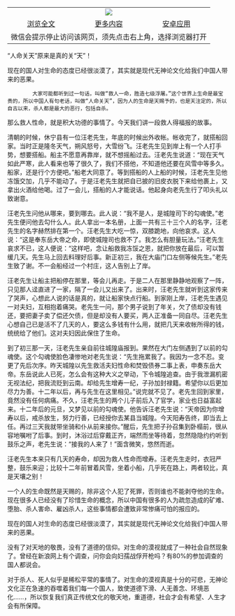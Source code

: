 

<table>
  <tr>
    <td align="center" colspan="3">
      <a href="https://github.com/ogate/ogate/blob/master/README.md"><img src="https://cloud.githubusercontent.com/assets/11880933/13434984/f430fae2-e012-11e5-814f-c2df1e82b247.jpg"/></a>
    </td>
  </tr>
  <tr>
    <td align="center">
      <a href="https://s3.ap-south-1.amazonaws.com/ogatem/oGate.htm?c816353&from=oNote">浏览全文</a>
    </td>
    <td align="center">
      <a href="https://s3.ap-south-1.amazonaws.com/ogatem/oGate.htm?from=oNote">更多内容</a>
    </td>
    <td align="center">
      <a href="https://raw.githubusercontent.com/ogate/up/master/ogate.apk">安卓应用</a>
    </td>
  </tr>
  <tr>
    <td align="center" colspan="3">
      微信会提示停止访问该网页，须先点击右上角，选择浏览器打开
    </td>
  </tr>
</table>    


“人命关天”原来是真的关“天”！


现在的国人对生命的态度已经很淡漠了，其实就是现代无神论文化给我们中国人带来的恶果。
    
            
            大家可能都听到过一句话，叫做“救人一命，胜造七级浮屠。”这个世界上生命是最宝贵的，所以中国人有句老话，叫做“人命关天”，因为人的生命是天赐予的，也是天注定的，所以自古以来，杀人都是最大的恶行，包括自杀。




            

            
那么救人性命，就是积大功德的事情了。今天我们讲一段救人得福报的故事。


清朝的时候，休宁县有一位汪老先生，年底的时候出外收帐。帐收完了，就搭船回家。当时正是隆冬天气，朔风怒号，大雪纷飞。汪老先生见到岸上有一个人打手势，想要搭船。船主不愿意再靠岸，就不想摇船过去。汪老先生说道：“现在天气如此严寒，此人看来也等了很久了，我们不搭他，不知道他还要在风雪中等多久。船家，还是行个方便吧。”船老大同意了。等到搭船的人上船的时候，汪老先生见他冻饿交加，几乎不能动了。于是汪老先生就把自已披的旧皮衣脱下来给他裹上，又拿出火酒给他喝。过了一会儿，搭船的人才能说话。他起身向老先生行了叩头礼以致谢意。


汪老先生问他从哪来，要到哪去。此人说：“我不是人，是城隍司下的勾魂使。”老先生便问他去勾什么人。此人拿出一本名册，上面一共有三十三个人的名字，汪老先生的名字赫然排在第一个。汪老先生大吃一惊，双膝跪地，向他哀求。这人说：“这是奉东岳大帝之命，即使城隍司也救不了。我怎么有胆量玩法。”汪老先生哀求不已，这人便说：“这样吧，念让船救我冻馁之恩，就把你放在最后，可以暂缓几天。先生马上回去料理好后事。新正初三，我在大庙门口左侧等候先生。”老先生致了谢。不一会船经过一个村庄，这人告别上了岸。


汪老先生让船主把船停在那里，等会儿再走。于是二人在那里静静地观察了一阵，只见那人迳直进了一家，隔了一会儿又出来了。出来时，汪老先生就听到这家传来了哭声，心想此人说的话是真的，就让船家快点行船。到家刚上岸，汪老先生遇见一对夫妇，互相抱着痛哭。老先生一问，那个男子说到了年关，欠了债却没有钱还，要把妻子卖了偿还欠债，但是却没有人要买，两人正准备一同自尽。汪老先生心想自己已是活不了几天的人，要这么多钱有什么用，就把几天来收帐所得的钱，统统给了他们。这对夫妇因此保住了生命。


到了初三那一天，汪老先生亲自前往城隍庙报到。果然在大门左侧遇到了以前的勾魂使。这个勾魂使脸色凄惨地对老先生说：“先生拖累我了。我因为一念不忍。变更了先后次序。昨天城隍以先生救活夫妇性命和焚毁债券二事上表，申奏东岳大帝。东岳说此人已死，怎么会有这种大义之举动，下令城隍追查。由于我泄漏机密无视法纪，把我流贬到云南。却给先生增寿一纪，子孙加封禄籍。希望你以后更加尽力为善。十二年以后，再与先生在这里相见。”说完就不见了。老先生回到家里，竟然没有任何病痛。不久，汪老先生的两个儿子前后入了官学，家业也日益富起来。十二年后的元旦，又梦见以前的勾魂使。他告诉汪老先生说：“天帝因为你增寿以后，戒杀放生，努力行善，已经授你去某县当城隍。今天阳寿告终，即当去上任。再过三天我就带坐骑和仆从前来接你。”醒后，先生把子孙召集到卧榻前，很从容地嘱咐了后事。到时，沐浴过后穿戴正齐，端然而坐等待着，忽然隐隐约约听到鼓乐之声，老先生说：“接我的人来了！”面含微笑，悠然而逝。


汪老先生本来只有几天的寿命，却因为救人性命而增寿。汪老先生走时，衣冠严整，鼓乐来迎；比较十二年前冒着风雪，坐着小船，几乎死在路上，两者较比，真是天壤之别！


一个人的生命既然是天赐的，除非这个人犯了死罪，否则谁也不能剥夺他的生命。现在很多人已经没有了珍惜生命的概念，所以中国有很多的人为疏忽造成的矿难、堕胎、杀人害命、雇凶杀人，这些事情都会遭致非常惨痛可怕的报应的。


现在的国人对生命的态度已经很淡漠了，其实就是现代无神论文化给我们中国人带来的恶果。




            

            
没有了对天地的敬畏，没有了道德的信仰。对生命的漠视就成了一种社会自然现象了。曾经在新浪网上有个调查，问你会向妇孺战俘开枪吗？有80%的参加调查的国人都说会。



对于杀人、死人似乎是稀松平常的事情了。对生命的漠视真是十分的可悲，无神论文化正在急速的吞噬着我们每一个国人，致使道德下滑、人无善念、环境恶化……，所以恢复我们真正传统文化的敬天地，重道德，社会才会有希望、人生才会有所保障。




